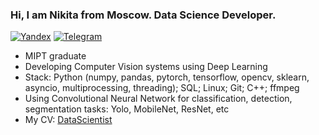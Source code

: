 ### Hi, I am Nikita from Moscow. Data Science Developer.
  
[![Yandex](https://img.shields.io/badge/-lindemann.na@phystech.edu-F9DB60?style=flat-square&logo=Yandex&logoColor=FF3333)](mailto:lindemann.na@phystech.edu)
[![Telegram](https://img.shields.io/badge/Telegram-blue?style=flat-square&logo=Telegram)](https://t.me/NikLinMIPT)

* MIPT graduate
* Developing Computer Vision systems using Deep Learning
* Stack: Python (numpy, pandas, pytorch, tensorflow, opencv, sklearn, asyncio, multiprocessing, threading); SQL; Linux; Git; C++; ffmpeg
* Using Convolutional Neural Network for classification, detection, segmentation tasks: Yolo, MobileNet, ResNet, etc
* My CV: [DataScientist](https://github.com/LinNikMIPT/CV)

